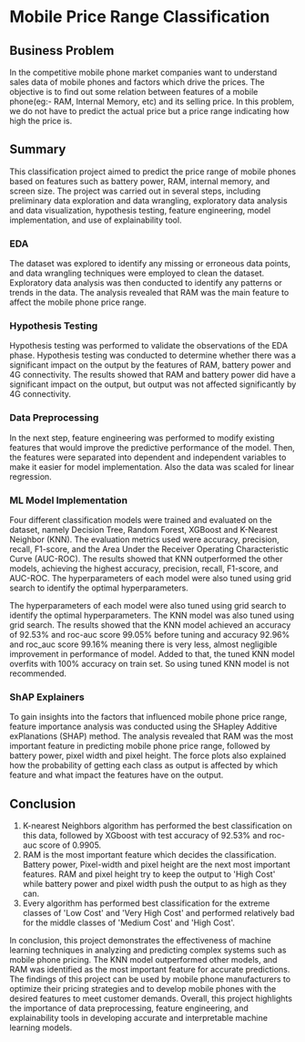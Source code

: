 # Mobile Price Range Classification
## Business Problem
In the competitive mobile phone market companies want to understand sales data of mobile phones and factors which drive the prices. The objective is to find out some relation between features of a mobile phone(eg:- RAM, Internal Memory, etc) and its selling price. In this problem, we do not have to predict the actual price but a price range indicating how high the price is.

## Summary
This classification project aimed to predict the price range of mobile phones based on features such as battery power, RAM, internal memory, and screen size. The project was carried out in several steps, including preliminary data exploration and data wrangling, exploratory data analysis and data visualization, hypothesis testing, feature engineering, model implementation, and use of explainability tool.

### EDA
The dataset was explored to identify any missing or erroneous data points, and data wrangling techniques were employed to clean the dataset. Exploratory data analysis was then conducted to identify any patterns or trends in the data. The analysis revealed that RAM was the main feature to affect the mobile phone price range.

### Hypothesis Testing
Hypothesis testing was performed to validate the observations of the EDA phase. Hypothesis testing was conducted to determine whether there was a significant impact on the output by the features of RAM, battery power and 4G connectivity. The results showed that RAM and battery power did have a significant impact on the output, but output was not affected significantly by 4G connectivity.

### Data Preprocessing
In the next step, feature engineering was performed to modify existing features that would improve the predictive performance of the model. Then, the features were separated into dependent and independent variables to make it easier for model implementation. Also the data was scaled for linear regression.

### ML Model Implementation
Four different classification models were trained and evaluated on the dataset, namely Decision Tree, Random Forest, XGBoost and K-Nearest Neighbor (KNN). The evaluation metrics used were accuracy, precision, recall, F1-score, and the Area Under the Receiver Operating Characteristic Curve (AUC-ROC). The results showed that KNN outperformed the other models, achieving the highest accuracy, precision, recall, F1-score, and AUC-ROC. The hyperparameters of each model were also tuned using grid search to identify the optimal hyperparameters.

The hyperparameters of each model were also tuned using grid search to identify the optimal hyperparameters. The KNN model was also tuned using grid search. The results showed that the KNN model achieved an accuracy of 92.53% and roc-auc score 99.05% before tuning and accuracy 92.96% and roc_auc score 99.16% meaning there is very less, almost negligible improvement in performance of model. Added to that, the tuned KNN model overfits with 100% accuracy on train set. So using tuned KNN model is not recommended.

### ShAP Explainers
To gain insights into the factors that influenced mobile phone price range, feature importance analysis was conducted using the SHapley Additive exPlanations (SHAP) method. The analysis revealed that RAM was the most important feature in predicting mobile phone price range, followed by battery power, pixel width and pixel height. The force plots also explained how the probability of getting each class as output is affected by which feature and what impact the features have on the output.

## Conclusion
1.	K-nearest Neighbors algorithm has performed the best classification on this data, followed by XGboost with test accuracy of 92.53% and roc-auc score of 0.9905. 
2.	RAM is the most important feature which decides the classification. Battery power, Pixel-width and pixel height are the next most important features. RAM and pixel height try to keep the output to 'High Cost' while battery power and pixel width push the output to as high as they can. 
3.	Every algorithm has performed best classification for the extreme classes of 'Low Cost' and 'Very High Cost' and performed relatively bad for the middle classes of 'Medium Cost' and 'High Cost'.

In conclusion, this project demonstrates the effectiveness of machine learning techniques in analyzing and predicting complex systems such as mobile phone pricing. The KNN model outperformed other models, and RAM was identified as the most important feature for accurate predictions. The findings of this project can be used by mobile phone manufacturers to optimize their pricing strategies and to develop mobile phones with the desired features to meet customer demands. Overall, this project highlights the importance of data preprocessing, feature engineering, and explainability tools in developing accurate and interpretable machine learning models.

